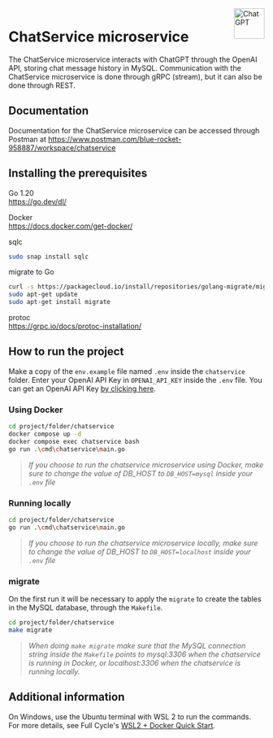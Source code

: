 
<a href="https://openai.com/blog/chatgpt/">
   <img src="https://freelogopng.com/images/all_img/1681038628chatgpt-icon-logo.png" alt="ChatGPT" title="ChatGPT" align="right" height="60" />
</a>

# ChatService microservice

The ChatService microservice interacts with ChatGPT through the OpenAI API, storing chat message history in MySQL. Communication with the ChatService microservice is done through gRPC (stream), but it can also be done through REST.

## Documentation

Documentation for the ChatService microservice can be accessed through Postman at https://www.postman.com/blue-rocket-958887/workspace/chatservice

## Installing the prerequisites

Go 1.20\
https://go.dev/dl/

Docker\
https://docs.docker.com/get-docker/

sqlc
```bash
sudo snap install sqlc
```

migrate to Go
```bash
curl -s https://packagecloud.io/install/repositories/golang-migrate/migrate/script.deb.sh | sudo bash
sudo apt-get update
sudo apt-get install migrate
```

protoc\
https://grpc.io/docs/protoc-installation/

## How to run the project

Make a copy of the `env.example` file named `.env` inside the `chatservice` folder. Enter your OpenAI API Key in `OPENAI_API_KEY` inside the `.env` file. You can get an OpenAI API Key [by clicking here](https://platform.openai.com/account/api-keys).

### Using Docker

```bash
cd project/folder/chatservice
docker compose up -d
docker compose exec chatservice bash 
go run .\cmd\chatservice\main.go
```

> *If you choose to run the chatservice microservice using Docker, make sure to change the value of DB_HOST to `DB_HOST=mysql` inside your `.env` file*

### Running locally

```bash
cd project/folder/chatservice
go run .\cmd\chatservice\main.go
```

> *If you choose to run the chatservice microservice locally, make sure to change the value of DB_HOST to `DB_HOST=localhost` inside your `.env` file*

### migrate

On the first run it will be necessary to apply the `migrate` to create the tables in the MySQL database, through the `Makefile`.

```bash
cd project/folder/chatservice
make migrate
```

> *When doing `make migrate` make sure that the MySQL connection string inside the `Makefile` points to *mysql:3306* when the chatservice is running in Docker, or *localhost:3306* when the chatservice is running locally.*

## Additional information

On Windows, use the Ubuntu terminal with WSL 2 to run the commands.\
For more details, see Full Cycle's [WSL2 + Docker Quick Start](https://github.com/codeedu/wsl2-docker-quickstart).